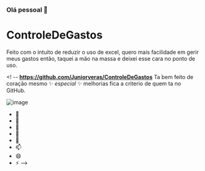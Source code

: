 ### Olá pessoal 👋

# ControleDeGastos
Feito com o intuito de reduzir o uso de excel, quero mais facilidade em gerir meus gastos então, taquei a mão na massa e deixei esse cara no ponto de uso.



<! --
**https://github.com/Juniorveras/ControleDeGastos** Ta bem feito de coração mesmo ✨ _especial_ ✨ melhorias fica a criterio de quem ta no GitHub.


![image](https://user-images.githubusercontent.com/45885190/162825571-ab2abc57-65fe-4288-b37b-580dca2bc217.png)

          
- 🔭 
- 🌱 
- 👯 
- 🤔 
- 💬 
- 📫 
- 😄 
- ⚡ 
-->
